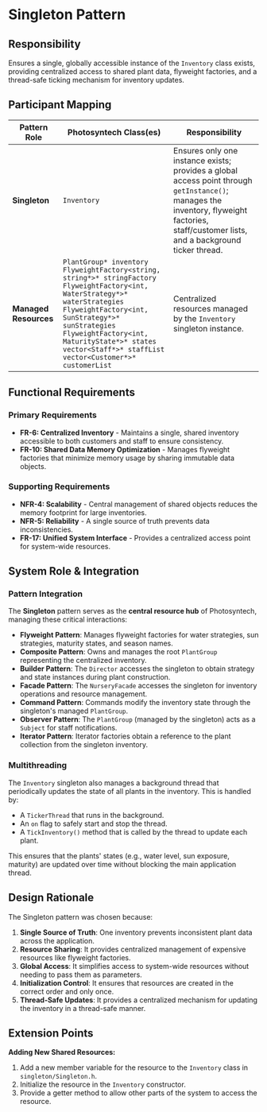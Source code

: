 # Singleton Pattern

## Responsibility
Ensures a single, globally accessible instance of the `Inventory` class exists, providing centralized access to shared plant data, flyweight factories, and a thread-safe ticking mechanism for inventory updates.

## Participant Mapping

| Pattern Role | Photosyntech Class(es) | Responsibility |
|---|---|---|
| **Singleton** | `Inventory` | Ensures only one instance exists; provides a global access point through `getInstance()`; manages the inventory, flyweight factories, staff/customer lists, and a background ticker thread. |
| **Managed Resources** | `PlantGroup* inventory`<br>`FlyweightFactory<string, string*>* stringFactory`<br>`FlyweightFactory<int, WaterStrategy*>* waterStrategies`<br>`FlyweightFactory<int, SunStrategy*>* sunStrategies`<br>`FlyweightFactory<int, MaturityState*>* states`<br>`vector<Staff*>* staffList`<br>`vector<Customer*>* customerList` | Centralized resources managed by the `Inventory` singleton instance. |

## Functional Requirements

### Primary Requirements
- **FR-6: Centralized Inventory** - Maintains a single, shared inventory accessible to both customers and staff to ensure consistency.
- **FR-10: Shared Data Memory Optimization** - Manages flyweight factories that minimize memory usage by sharing immutable data objects.

### Supporting Requirements
- **NFR-4: Scalability** - Central management of shared objects reduces the memory footprint for large inventories.
- **NFR-5: Reliability** - A single source of truth prevents data inconsistencies.
- **FR-17: Unified System Interface** - Provides a centralized access point for system-wide resources.

## System Role & Integration

### Pattern Integration
The **Singleton** pattern serves as the **central resource hub** of Photosyntech, managing these critical interactions:

- **Flyweight Pattern**: Manages flyweight factories for water strategies, sun strategies, maturity states, and season names.
- **Composite Pattern**: Owns and manages the root `PlantGroup` representing the centralized inventory.
- **Builder Pattern**: The `Director` accesses the singleton to obtain strategy and state instances during plant construction.
- **Facade Pattern**: The `NurseryFacade` accesses the singleton for inventory operations and resource management.
- **Command Pattern**: Commands modify the inventory state through the singleton's managed `PlantGroup`.
- **Observer Pattern**: The `PlantGroup` (managed by the singleton) acts as a `Subject` for staff notifications.
- **Iterator Pattern**: Iterator factories obtain a reference to the plant collection from the singleton inventory.

### Multithreading
The `Inventory` singleton also manages a background thread that periodically updates the state of all plants in the inventory. This is handled by:

- A `TickerThread` that runs in the background.
- An `on` flag to safely start and stop the thread.
- A `TickInventory()` method that is called by the thread to update each plant.

This ensures that the plants' states (e.g., water level, sun exposure, maturity) are updated over time without blocking the main application thread.

## Design Rationale

The Singleton pattern was chosen because:
1. **Single Source of Truth**: One inventory prevents inconsistent plant data across the application.
2. **Resource Sharing**: It provides centralized management of expensive resources like flyweight factories.
3. **Global Access**: It simplifies access to system-wide resources without needing to pass them as parameters.
4. **Initialization Control**: It ensures that resources are created in the correct order and only once.
5. **Thread-Safe Updates**: It provides a centralized mechanism for updating the inventory in a thread-safe manner.

## Extension Points

**Adding New Shared Resources:**
1. Add a new member variable for the resource to the `Inventory` class in `singleton/Singleton.h`.
2. Initialize the resource in the `Inventory` constructor.
3. Provide a getter method to allow other parts of the system to access the resource.
